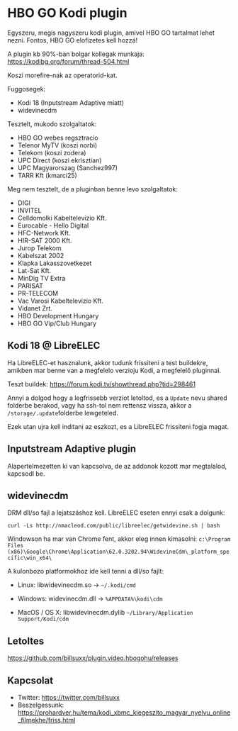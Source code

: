 # HBO GO Kodi plugin

Egyszeru, megis nagyszeru kodi plugin, amivel HBO GO tartalmat lehet nezni. Fontos, HBO GO elofizetes kell hozzá!

A plugin kb 90%-ban bolgar kollegak munkaja: https://kodibg.org/forum/thread-504.html

Koszi morefire-nak az operatorid-kat.

Fuggosegek:
 * Kodi 18 (Inputstream Adaptive miatt)
 * widevinecdm

Tesztelt, mukodo szolgaltatok:
 * HBO GO webes regsztracio
 * Telenor MyTV (koszi norbi)
 * Telekom (koszi zodera)
 * UPC Direct (koszi ekrisztian)
 * UPC Magyarorszag (Sanchez997)
 * TARR Kft (kmarci25)
 
Meg nem tesztelt, de a pluginban benne levo szolgaltatok:
 * DIGI
 * INVITEL
 * Celldomolki Kabeltelevizio Kft.
 * Eurocable - Hello Digital
 * HFC-Network Kft.
 * HIR-SAT 2000 Kft.
 * Jurop Telekom
 * Kabelszat 2002
 * Klapka Lakasszovetkezet
 * Lat-Sat Kft.
 * MinDig TV Extra
 * PARISAT
 * PR-TELECOM
 * Vac Varosi Kabeltelevizio Kft.
 * Vidanet Zrt.
 * HBO Development Hungary
 * HBO GO Vip/Club Hungary



## Kodi 18 @ LibreELEC

Ha LibreELEC-et hasznalunk, akkor tudunk frissiteni a test buildekre, amikben mar benne van a megfelelo verzioju Kodi, a megfelelő pluginnal.

Teszt buildek: https://forum.kodi.tv/showthread.php?tid=298461

Annyi a dolgod hogy a legfrissebb verziot letoltod, es a `Update` nevu shared folderbe berakod, vagy ha ssh-tol nem rettensz vissza, akkor a `/storage/.update`folderbe lewgeteled.

Ezek utan ujra kell inditani az eszkozt, es a LibreELEC frissiteni fogja magat.

## Inputstream Adaptive plugin 

Alapertelmezetten ki van kapcsolva, de az addonok kozott mar megtalalod, kapcsodl be.


## widevinecdm

DRM dll/so fajl a lejatszáshoz kell. LibreELEC eseten ennyi csak a dolgunk:

```
curl -Ls http://nmacleod.com/public/libreelec/getwidevine.sh | bash
```

Windowson ha mar van Chrome fent, akkor eleg innen kimasolni:
`c:\Program Files (x86)\Google\Chrome\Application\62.0.3202.94\WidevineCdm\_platform_specific\win_x64\`

A kulonbozo platformokhoz ide kell tenni a dll/so fajlt:

 * Linux:  libwidevinecdm.so -> `~/.kodi/cmd`

 * Windows: widevinecdm.dll -> `%APPDATA%\kodi\cdm`

 * MacOS / OS X: libwidevinecdm.dylib `~/Library/Application Support/Kodi/cdm`


## Letoltes

https://github.com/billsuxx/plugin.video.hbogohu/releases

## Kapcsolat

 * Twitter: https://twitter.com/billsuxx
 * Beszelgessunk: https://prohardver.hu/tema/kodi_xbmc_kiegeszito_magyar_nyelvu_online_filmekhe/friss.html